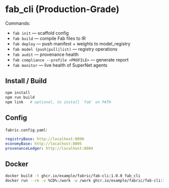 # fab_cli (Production-Grade)

Commands:
- `fab init` — scaffold config
- `fab build` — compile Fab files to IR
- `fab deploy` — push manifest + weights to model_registry
- `fab model (push|pull|list)` — registry operations
- `fab audit` — provenance health
- `fab compliance --profile <PROFILE>` — generate report
- `fab monitor` — live health of SuperNet agents

## Install / Build
```bash
npm install
npm run build
npm link   # optional, to install `fab` on PATH
```

## Config
`fabric.config.yaml`:
```yaml
registryBase: http://localhost:8090
economyBase: http://localhost:8095
provenanceLedger: http://localhost:8084
```

## Docker
```bash
docker build -t ghcr.io/example/fabric/fab-cli:1.0.0 fab_cli
docker run --rm -v %CD%:/work -w /work ghcr.io/example/fabric/fab-cli:1.0.0 fab build
```
